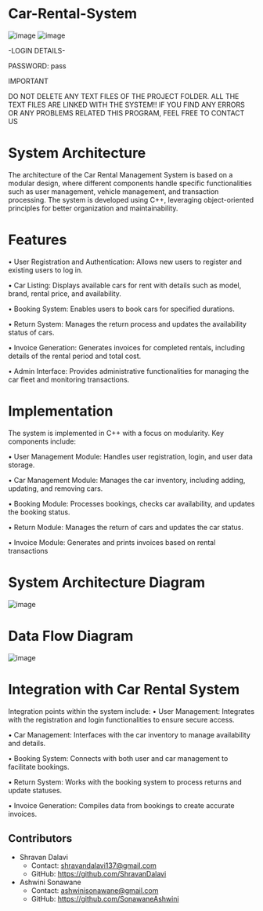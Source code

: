 # Car-Rental-System
![image](https://github.com/ShravanDalavi/Car-Rental-System/assets/172488772/2fee2c38-3f46-474c-8a5b-7a80a970a84e)
![image](https://github.com/ShravanDalavi/Car-Rental-System/assets/172488772/972f9fd4-db0c-414e-93d5-d0d2f8d57820)

-LOGIN DETAILS-

PASSWORD: pass

IMPORTANT 

DO NOT DELETE ANY TEXT FILES OF THE PROJECT FOLDER.
ALL THE TEXT FILES ARE LINKED WITH THE SYSTEM!!
IF YOU FIND ANY ERRORS OR ANY PROBLEMS RELATED THIS PROGRAM, FEEL FREE TO CONTACT US

# System Architecture
The architecture of the Car Rental Management System is based on a modular design, where different components handle specific functionalities such as user management, vehicle management, and transaction processing. The system is developed using C++, leveraging object-oriented principles for better organization and maintainability.
# Features
•	User Registration and Authentication: Allows new users to register and existing users to log in.

•	Car Listing: Displays available cars for rent with details such as model, brand, rental price, and availability.

•	Booking System: Enables users to book cars for specified durations.

•	Return System: Manages the return process and updates the availability status of cars.

•	Invoice Generation: Generates invoices for completed rentals, including details of the rental period and total cost.

•	Admin Interface: Provides administrative functionalities for managing the car fleet and monitoring transactions.

#  Implementation
The system is implemented in C++ with a focus on modularity. Key components include:

•	User Management Module: Handles user registration, login, and user data storage.

•	Car Management Module: Manages the car inventory, including adding, updating, and removing cars.

•	Booking Module: Processes bookings, checks car availability, and updates the booking status.

•	Return Module: Manages the return of cars and updates the car status.

•	Invoice Module: Generates and prints invoices based on rental transactions

# System Architecture Diagram
![image](https://github.com/ShravanDalavi/Car-Rental-System/assets/172488772/c61def88-9746-4170-8039-1061ef63b190)
# Data Flow Diagram
![image](https://github.com/ShravanDalavi/Car-Rental-System/assets/172488772/61b8ea41-d809-41cd-9cdb-6dfb7ec1243f)

# Integration with Car Rental System
Integration points within the system include:
•	User Management: Integrates with the registration and login functionalities to ensure secure access.

•	Car Management: Interfaces with the car inventory to manage availability and details.

•	Booking System: Connects with both user and car management to facilitate bookings.

•	Return System: Works with the booking system to process returns and update statuses.

•	Invoice Generation: Compiles data from bookings to create accurate invoices.

## Contributors
- Shravan Dalavi
  - Contact: shravandalavi137@gmail.com
  - GitHub: https://github.com/ShravanDalavi
- Ashwini Sonawane
  - Contact: ashwinisonawane@gmail.com
  - GitHub: https://github.com/SonawaneAshwini



